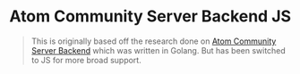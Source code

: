 # Atom Community Server Backend JS

> This is originally based off the research done on [Atom Community Server Backend](https://github.com/confused-Techie/atom-community-server-backend) which was written in Golang. But has been switched to JS for more broad support.

